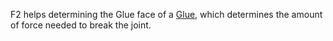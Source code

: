 F2 helps determining the Glue face of a [Glue](https://developer.roblox.com/en-us/api-reference/class/Glue), which determines the amount of force needed to break the joint.